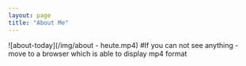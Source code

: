 ```yaml
---
layout: page
title: "About Me"
---
```


![about-today](/img/about - heute.mp4)
#If you can not see anything - move to a browser which is able to display mp4 format
